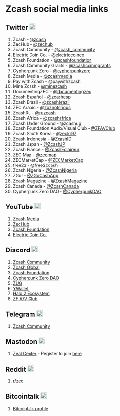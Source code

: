 # Zcash social media links

## Twitter <img src="https://raw.githubusercontent.com/FortAwesome/Font-Awesome/6.x/svgs/brands/twitter.svg" width="20" height="20"> 

1. Zcash - [@zcash](https://twitter.com/zcash)
2. ZecHub - [@zechub](https://twitter.com/ZecHub)
3. Zcash Community - [@zcash_community](https://twitter.com/zcash_community)
4. Electric Coin Co. - [@electriccoinco](https://twitter.com/ElectricCoinCo)
5. Zcash Foundation - [@zcashfoundation](https://twitter.com/ZcashFoundation)
6. Zcash Community Grants - [@zcashcommgrants](https://twitter.com/ZcashCommGrants)
7. Cypherpunk Zero - [@cypherpunkzero](https://twitter.com/cypherpunkZero)
8. Zcash Media - [@zcashmedia](https://twitter.com/zcashmedia)
9. Pay with Zcash - [@paywithzcash](https://twitter.com/paywithzcash)
10. Mine Zcash - [@minezcash](https://twitter.com/mineZcash)
11. DocumentingZEC - [@documentingzec](https://twitter.com/DocumentingZEC)
12. Zcash Español - [@zcashesp](https://twitter.com/zcashesp)
13. Zcash Brazil - [@zcashbrazil](https://twitter.com/zcashbrazil)
14. ZEC Arabic - [@zoznotorious](https://twitter.com/ZozNotorious)
15. ZcashRu - [@ruzcash](https://twitter.com/RuZcash)
16. Zcash Africa - [@zcashafrica](https://twitter.com/ZcashAfrica)
17. Zcash Under Ground - [@zcashug](https://twitter.com/zcashug)
18. Zcash Foundation Audio/Visual Club - [@ZFAVClub](https://twitter.com/ZFAVClub)
19. Zcash South Korea - [@zeckr97](https://twitter.com/zeckr97)
20. Zcash Indonesia - [@ZcashID](https://twitter.com/ZcashID)
21. Zcash Japan - [@ZcashJP](https://twitter.com/ZcashJP)
22. Zcash France - [@ZcashEclaireur](https://twitter.com/ZcashEclaireur)
23. ZEC Map - [@zecmap](https://twitter.com/zecmap)
24. ZECMarketCap - [@ZECMarketCap](https://twitter.com/ZECMarketCap)
25. free2z - [@free2zcash](https://twitter.com/free2zcash)
26. Zcash Nigeria - [@ZcashNigeria](https://twitter.com/ZcashNigeria)
27. ZGo! - [@ZGoCashApp](https://twitter.com/ZGoCashApp)
28. Zcash Magazine - [@ZcashMagazine](https://twitter.com/ZcashMagazine)
29. Zcash Canada - [@ZcashCanada](https://twitter.com/ZcashCanada)
30. Cypherpunk Zero DAO - [@CypherpunkDAO](https://twitter.com/CypherpunkDAO)

## YouTube <img src="https://raw.githubusercontent.com/FortAwesome/Font-Awesome/6.x/svgs/brands/youtube.svg" width="20" height="20"> 

1. [Zcash Media](https://www.youtube.com/c/ZcashMedia)
2. [ZecHub](https://www.youtube.com/channel/UC3-KM00kjCUheRzO5cq3PAA)
3. [Zcash Foundation](https://www.youtube.com/channel/UCi01v05DNTUEC_eB0c9rpgQ)
4. [Electric Coin Co.](https://www.youtube.com/c/ZcashCo)

## Discord <img src="https://raw.githubusercontent.com/FortAwesome/Font-Awesome/6.x/svgs/brands/discord.svg" width="20" height="20"> 

1. [Zcash Community](https://discord.com/invite/PhJY6Pm)
2. [Zcash Global](https://discord.gg/zf8jvyDDfq)
3. [Zcash Foundation](https://discord.gg/CuNnq4TDJz)
4. [Cypherpunk Zero DAO](https://discord.gg/qXn9CZ5Kpm)
5. [ZUG](https://discord.gg/w8zHgXbgMF)
6. [YWallet](https://discord.gg/3vsgT4M4yB)
7. [Halo 2 Ecosystem](https://discord.gg/x5qw59pYQ6)
8. [ZF A/V Club](https://discord.gg/VkAvUZfuXn)

## Telegram <img src="https://raw.githubusercontent.com/FortAwesome/Font-Awesome/6.x/svgs/brands/telegram.svg" width="20" height="20"> 

1. [Zcash Community](https://t.me/Zcash_Community)

## Mastodon <img src="https://raw.githubusercontent.com/FortAwesome/Font-Awesome/6.x/svgs/brands/mastodon.svg" width="20" height="20"> 

1. [Zeal Center](https://zeal.center/) - Register to join [here](https://blog.zeal.center/registration.html)

## Reddit <img src="https://raw.githubusercontent.com/FortAwesome/Font-Awesome/6.x/svgs/brands/reddit.svg" width="20" height="20"> 

1. [r/zec](https://www.reddit.com/r/zec/)

## Bitcointalk <img src="???" width="20" height="20"> 

1. [Bitcointalk profile](https://bitcointalk.org/index.php?topic=1626185.0)